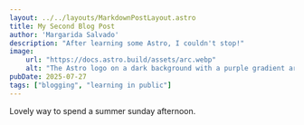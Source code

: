 ```yaml
---
layout: ../../layouts/MarkdownPostLayout.astro
title: My Second Blog Post
author: 'Margarida Salvado'
description: "After learning some Astro, I couldn't stop!"
image:
    url: "https://docs.astro.build/assets/arc.webp"
    alt: "The Astro logo on a dark background with a purple gradient arc."
pubDate: 2025-07-27
tags: ["blogging", "learning in public"]
---
```

Lovely way to spend a summer sunday afternoon.